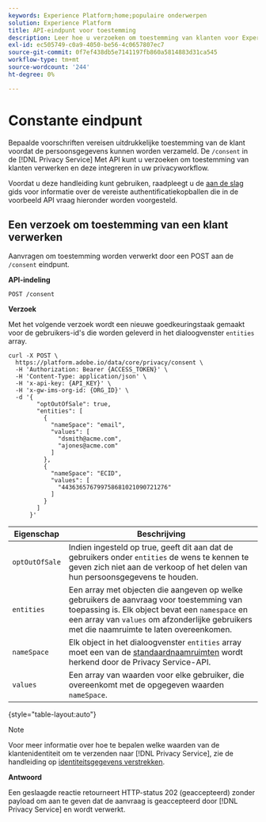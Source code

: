 ```yaml
---
keywords: Experience Platform;home;populaire onderwerpen
solution: Experience Platform
title: API-eindpunt voor toestemming
description: Leer hoe u verzoeken om toestemming van klanten voor Experience Cloud-toepassingen beheert met de Privacy Service-API.
exl-id: ec505749-c0a9-4050-be56-4c0657807ec7
source-git-commit: 0f7ef438db5e7141197fb860a5814883d31ca545
workflow-type: tm+mt
source-wordcount: '244'
ht-degree: 0%

---
```


# Constante eindpunt

Bepaalde voorschriften vereisen uitdrukkelijke toestemming van de klant voordat de persoonsgegevens kunnen worden verzameld. De `/consent` in de [!DNL Privacy Service] Met API kunt u verzoeken om toestemming van klanten verwerken en deze integreren in uw privacyworkflow.

Voordat u deze handleiding kunt gebruiken, raadpleegt u de [aan de slag](./getting-started.md) gids voor informatie over de vereiste authentificatiekopballen die in de voorbeeld API vraag hieronder worden voorgesteld.

## Een verzoek om toestemming van een klant verwerken

Aanvragen om toestemming worden verwerkt door een POST aan de `/consent` eindpunt.

**API-indeling**

```http
POST /consent
```

**Verzoek**

Met het volgende verzoek wordt een nieuwe goedkeuringstaak gemaakt voor de gebruikers-id&#39;s die worden geleverd in het dialoogvenster `entities` array.

```shell
curl -X POST \
  https://platform.adobe.io/data/core/privacy/consent \
  -H 'Authorization: Bearer {ACCESS_TOKEN}' \
  -H 'Content-Type: application/json' \
  -H 'x-api-key: {API_KEY}' \
  -H 'x-gw-ims-org-id: {ORG_ID}' \
  -d '{
        "optOutOfSale": true,
        "entities": [
          {
            "nameSpace": "email",
            "values": [
              "dsmith@acme.com",
              "ajones@acme.com"
            ]
          },
          {
            "nameSpace": "ECID",
            "values": [
              "443636576799758681021090721276"
            ]
          }
        ]
      }'
```

| Eigenschap | Beschrijving |
| --- | --- |
| `optOutOfSale` | Indien ingesteld op true, geeft dit aan dat de gebruikers onder `entities` de wens te kennen te geven zich niet aan de verkoop of het delen van hun persoonsgegevens te houden. |
| `entities` | Een array met objecten die aangeven op welke gebruikers de aanvraag voor toestemming van toepassing is. Elk object bevat een `namespace` en een array van `values` om afzonderlijke gebruikers met die naamruimte te laten overeenkomen. |
| `nameSpace` | Elk object in het dialoogvenster `entities` array moet een van de [standaardnaamruimten](./appendix.md#standard-namespaces) wordt herkend door de Privacy Service-API. |
| `values` | Een array van waarden voor elke gebruiker, die overeenkomt met de opgegeven waarden `nameSpace`. |

{style="table-layout:auto"}

>[!NOTE]
>
>Voor meer informatie over hoe te bepalen welke waarden van de klantenidentiteit om te verzenden naar [!DNL Privacy Service], zie de handleiding op [identiteitsgegevens verstrekken](../identity-data.md).

**Antwoord**

Een geslaagde reactie retourneert HTTP-status 202 (geaccepteerd) zonder payload om aan te geven dat de aanvraag is geaccepteerd door [!DNL Privacy Service] en wordt verwerkt.
